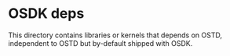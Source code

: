 # OSDK deps

This directory contains libraries or kernels that depends on OSTD, independent
to OSTD but by-default shipped with OSDK.
